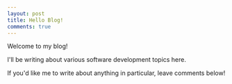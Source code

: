 ```yaml
---
layout: post
title: Hello Blog!
comments: true
---
```


Welcome to my blog!

I'll be writing about various software development topics here.
 
<!--more-->
If you'd like me to write about anything in particular, leave comments below!
